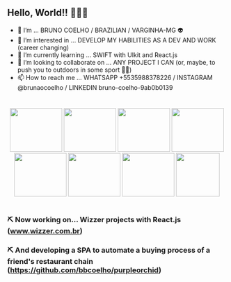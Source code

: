 ## Hello, World!! 🤣🤣🙊

- 👋 I’m ... BRUNO COELHO / BRAZILIAN / VARGINHA-MG 👽
- 👀 I’m interested in ... DEVELOP MY HABILITIES AS A DEV AND WORK (career changing)
- 🌱 I’m currently learning ... SWIFT with UIkit and React.js
- 💞️ I’m looking to collaborate on ... ANY PROJECT I CAN (or, maybe, to push you to outdoors in some sport 👊😉)
- 📫 How to reach me ... WHATSAPP +5535988378226 / INSTAGRAM @brunaocoelho / LINKEDIN bruno-coelho-9ab0b0139
#

<p align="center">
<img src="https://cdn.jsdelivr.net/gh/devicons/devicon/icons/swift/swift-original-wordmark.svg" width="120" height="100"/>
<img src="https://www.svgrepo.com/show/327388/logo-react.svg" width="120" height="100"/>
<img src="https://cdn.jsdelivr.net/gh/devicons/devicon/icons/javascript/javascript-original.svg" width="120" height="100"/>
<img src="https://seeklogo.com/images/D/docker-logo-CF97D0124B-seeklogo.com.png" width="120" height = "100"/>
<img src="https://cdn.jsdelivr.net/gh/devicons/devicon/icons/nodejs/nodejs-original-wordmark.svg" width="120" height="100"/>
<img src="https://cdn.jsdelivr.net/gh/devicons/devicon/icons/vuejs/vuejs-original-wordmark.svg" width="120" height="100"/>
<img src="https://cdn.jsdelivr.net/gh/devicons/devicon/icons/mysql/mysql-original.svg" width="120" height="100"/>
<img src="https://upload.wikimedia.org/wikipedia/commons/thumb/4/4c/Typescript_logo_2020.svg/1024px-Typescript_logo_2020.svg.png" width="100" height="100"/>

</p>
  
#

<!--- ### 📚 Now studying...

#### Swift: https://github.com/bbcoelho/goDev-by-idWall (very very happy and greatfull for this opportunity 😊)
 #### Data validation on Vue.js: https://www.youtube.com/watch?v=XwND-DLWCF0&list=WL&index=26&t=428s --->

### ⛏️ Now working on... Wizzer projects with React.js (www.wizzer.com.br)
### ⛏️ And developing a SPA to automate a buying process of a friend's restaurant chain (https://github.com/bbcoelho/purpleorchid)


<!--- all go!Dev by idWall bootcamp studies and code projects 😅

- https://github.com/bbcoelho/goDev-by-idWall
- https://github.com/Go-dev-Grupo4 --->

<!---
bbcoelho/bbcoelho is a ✨ special ✨ repository because its `README.md` (this file) appears on your GitHub profile.
You can click the Preview link to take a look at your changes.
--->
